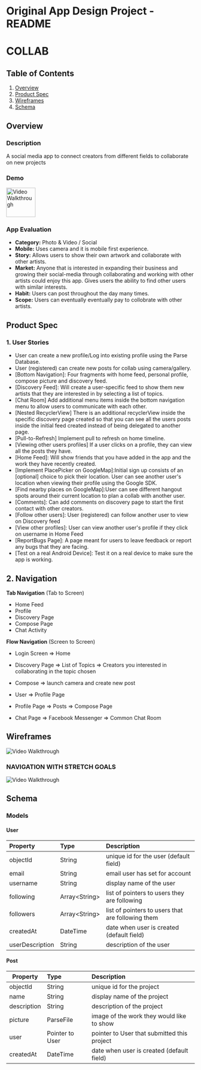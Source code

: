 Original App Design Project - README
===

# COLLAB

## Table of Contents
1. [Overview](#Overview)
1. [Product Spec](#Product-Spec)
1. [Wireframes](#Wireframes)
2. [Schema](#Schema)

## Overview
### Description
A social media app to connect creators from different fields to collaborate on new projects


### Demo
<img src='gifs/week4.gif' title='Video Walkthrough' width='78' alt='Video Walkthrough' />

### App Evaluation
- **Category:** Photo & Video / Social
- **Mobile:** Uses camera and it is mobile first experience.
- **Story:** Allows users to show their own artwork and collaborate with other artists.
- **Market:** Anyone that is interested in expanding their business and growing their social-media through collaborating and working with other artists could enjoy this app. Gives users the ability to find other users with similar interests.
- **Habit:** Users can post throughout the day many times.
- **Scope:** Users can eventually eventually pay to collobrate with other artists. 


## Product Spec

### 1. User Stories 

- User can create a new profile/Log into existing profile using the Parse Database. 
- User (registered) can create new posts for collab using camera/gallery.
- [Bottom Navigation]: Four fragments with home feed, personal profile, compose picture and discovery feed.
- [Discovery Feed]: Will create a user-specific feed to show them new artists that they are interested in by selecting a list of topics. 
- [Chat Room] Add additional menu items inside the bottom navigation menu to allow users to communicate with each other.
- [Nested RecyclerView] There is an additional recyclerView inside the specific discovery page created so that you can see all the users posts inside the initial feed created instead of being delegated to another page.
- [Pull-to-Refresh] Implement pull to refresh on home timeline.
- [Viewing other users profiles] If a user clicks on a profile, they can view all the posts they have.
- [Home Feed]: Will show friends that you have added in the app and the work they have recently created.
- [Implement PlacePicker on GoogleMap]:Initial sign up consists of an [optional] choice to pick their location. User can see another user's location when viewing their profile using the Google SDK.
- [Find nearby places on GoogleMap]:User can see different hangout spots around their current location to plan a collab with another user. 
- [Comments]: Can add comments on discovery page to start the first contact with other creators. 
- [Follow other users]: User (registered) can follow another user to view on Discovery feed
- [View other profiles]: User can view another user's profile if they click on username in Home Feed
- [ReportBugs Page]: A page meant for users to leave feedback or report any bugs that they are facing.
- [Test on a real Android Device]: Test it on a real device to make sure the app is working.


## 2. Navigation

**Tab Navigation** (Tab to Screen)

* Home Feed
* Profile
* Discovery Page
* Compose Page
* Chat Activity

**Flow Navigation** (Screen to Screen)

* Login Screen
	=> Home

* Discovery Page
	=> List of Topics
	=> Creators you interested in collaborating in the topic chosen

* Compose
	=> launch camera and create new post

* User
	=> Profile Page

* Profile Page
  => Posts
  => Compose Page
  
* Chat Page
  => Facebook Messenger
  => Common Chat Room
  
## Wireframes
<img src='pictures/wireframe.jpg' title='Video Walkthrough' width='' alt='Video Walkthrough' />

### NAVIGATION WITH STRETCH GOALS
<img src='pictures/stretchWireframe.png' title='Video Walkthrough' width='' alt='Video Walkthrough' />





## Schema

### Models

#### User

| Property           | Type           | Description                                       |
|:------------------ |:-------------- |:------------------------------------------------- |
| objectId           | String         | unique id for the user (default field)            |
| email              | String         | email user has set for account                    |
| username           | String         | display name of the user                          |
| following          | Array\<String> | list of pointers to users they are following      |
| followers          | Array\<String> | list of pointers to users that are following them |
| createdAt          | DateTime       | date when user is created (default field)         |
| userDescription    | String         | description of the user                           |



#### Post

| Property     | Type            | Description                                             |
| ------------ |:--------------- |:------------------------------------------------------- |
| objectId     | String          | unique id for the project                               |
| name         | String          | display name of the project                             |
| description  | String          | description of the project                              |
| picture      | ParseFile       | image of the work they would like to show               |
| user         | Pointer to User | pointer to User that submitted this project             |
| createdAt    | DateTime        | date when user is created (default field)               |


